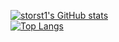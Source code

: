 [![storst1's GitHub stats](https://github-readme-stats-phi-eight-41.vercel.app/api?username=storst1&theme=aura&show_icons=true&hide=issues)](https://github.com/storst1/github-readme-stats) </br>
[![Top Langs](https://github-readme-stats-phi-eight-41.vercel.app/api/top-langs/?username=storst1&theme=aura&show_icons=true&layout=compact&langs_count=14&size_weight=0.5&count_weight=0.5)](https://github.com/storst1/github-readme-stats) </br>
